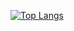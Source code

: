 [![Top Langs](https://github-readme-stats.vercel.app/api/top-langs/?username=ZVMarina&layout=compact)](https://github.com/anuraghazra/github-readme-stats)